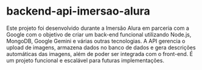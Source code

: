 # backend-api-imersao-alura
Este projeto foi desenvolvido durante a Imersão Alura em parceria com a Google com o objetivo de criar um back-end funcional utilizando Node.js, MongoDB, Google Gemini e várias outras tecnologias. A API gerencia o upload de imagens, armazena dados no banco de dados e gera descrições automáticas das imagens, além de poder ser integrada com o front-end. É um projeto funcional e escalável para futuras implementações.
